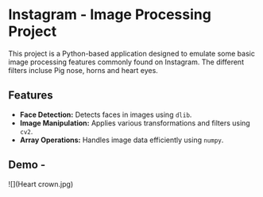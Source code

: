 # Instagram - Image Processing Project

This project is a Python-based application designed to emulate some basic image processing features commonly found on Instagram. The different filters incluse Pig nose, horns and heart eyes. 

## Features

- **Face Detection:** Detects faces in images using `dlib`.
- **Image Manipulation:** Applies various transformations and filters using `cv2`.
- **Array Operations:** Handles image data efficiently using `numpy`.

## Demo - <br>
![](Heart crown.jpg)
